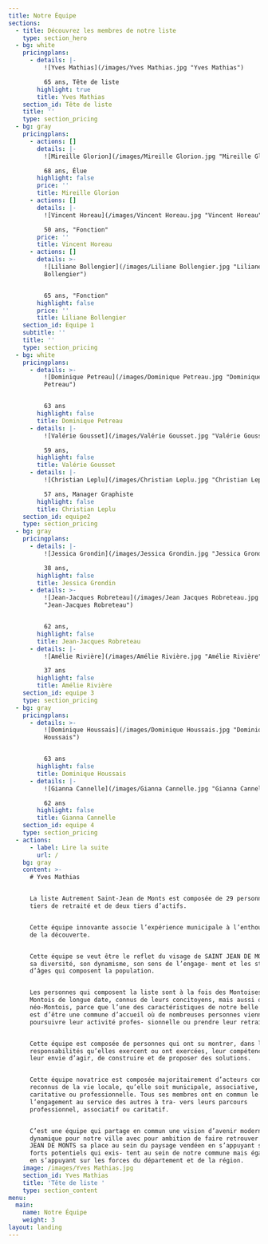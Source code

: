 ```yaml
---
title: Notre Équipe
sections:
  - title: Découvrez les membres de notre liste
    type: section_hero
  - bg: white
    pricingplans:
      - details: |-
          ![Yves Mathias](/images/Yves Mathias.jpg "Yves Mathias")

          65 ans, Tête de liste
        highlight: true
        title: Yves Mathias
    section_id: Tête de liste
    title: ''
    type: section_pricing
  - bg: gray
    pricingplans:
      - actions: []
        details: |-
          ![Mireille Glorion](/images/Mireille Glorion.jpg "Mireille Glorion")

          68 ans, Élue
        highlight: false
        price: ''
        title: Mireille Glorion
      - actions: []
        details: |-
          ![Vincent Horeau](/images/Vincent Horeau.jpg "Vincent Horeau")

          50 ans, "Fonction"
        price: ''
        title: Vincent Horeau
      - actions: []
        details: >-
          ![Liliane Bollengier](/images/Liliane Bollengier.jpg "Liliane
          Bollengier")


          65 ans, "Fonction"
        highlight: false
        price: ''
        title: Liliane Bollengier
    section_id: Equipe 1
    subtitle: ''
    title: ''
    type: section_pricing
  - bg: white
    pricingplans:
      - details: >-
          ![Dominique Petreau](/images/Dominique Petreau.jpg "Dominique
          Petreau")


          63 ans
        highlight: false
        title: Dominique Petreau
      - details: |-
          ![Valérie Gousset](/images/Valérie Gousset.jpg "Valérie Gousset")

          59 ans,
        highlight: false
        title: Valérie Gousset
      - details: |-
          ![Christian Leplu](/images/Christian Leplu.jpg "Christian Leplu")

          57 ans, Manager Graphiste
        highlight: false
        title: Christian Leplu
    section_id: equipe2
    type: section_pricing
  - bg: gray
    pricingplans:
      - details: |-
          ![Jessica Grondin](/images/Jessica Grondin.jpg "Jessica Grondin")

          38 ans,
        highlight: false
        title: Jessica Grondin
      - details: >-
          ![Jean-Jacques Robreteau](/images/Jean Jacques Robreteau.jpg
          "Jean-Jacques Robreteau")


          62 ans,
        highlight: false
        title: Jean-Jacques Robreteau
      - details: |-
          ![Amélie Rivière](/images/Amélie Rivière.jpg "Amélie Rivière")

          37 ans
        highlight: false
        title: Amélie Rivière
    section_id: equipe 3
    type: section_pricing
  - bg: gray
    pricingplans:
      - details: >-
          ![Dominique Houssais](/images/Dominique Houssais.jpg "Dominique
          Houssais")


          63 ans
        highlight: false
        title: Dominique Houssais
      - details: |-
          ![Gianna Cannelle](/images/Gianna Cannelle.jpg "Gianna Cannelle")

          62 ans
        highlight: false
        title: Gianna Cannelle
    section_id: equipe 4
    type: section_pricing
  - actions:
      - label: Lire la suite
        url: /
    bg: gray
    content: >-
      # Yves Mathias


      La liste Autrement Saint-Jean de Monts est composée de 29 personnes, un
      tiers de retraité et de deux tiers d’actifs.


      Cette équipe innovante associe l’expérience municipale à l’enthousiasme
      de la découverte.


      Cette équipe se veut être le reflet du visage de SAINT JEAN DE MONTS par
      sa diversité, son dynamisme, son sens de l’engage- ment et les strates
      d’âges qui composent la population.


      Les personnes qui composent la liste sont à la fois des Montoises et
      Montois de longue date, connus de leurs concitoyens, mais aussi des
      néo-Montois, parce que l’une des caractéristiques de notre belle commune
      est d’être une commune d’accueil où de nombreuses personnes viennent
      poursuivre leur activité profes- sionnelle ou prendre leur retraite.


      Cette équipe est composée de personnes qui ont su montrer, dans les
      responsabilités qu’elles exercent ou ont exercées, leur compétence,
      leur envie d’agir, de construire et de proposer des solutions.


      Cette équipe novatrice est composée majoritairement d’acteurs connus et
      reconnus de la vie locale, qu’elle soit municipale, associative,
      caritative ou professionnelle. Tous ses membres ont en commun le sens de
      l’engagement au service des autres à tra- vers leurs parcours
      professionnel, associatif ou caritatif.


      C’est une équipe qui partage en commun une vision d’avenir moderne et
      dynamique pour notre ville avec pour ambition de faire retrouver à SAINT
      JEAN DE MONTS sa place au sein du paysage vendéen en s’appuyant sur les
      forts potentiels qui exis- tent au sein de notre commune mais également
      en s’appuyant sur les forces du département et de la région.
    image: /images/Yves Mathias.jpg
    section_id: Yves Mathias
    title: 'Tête de liste '
    type: section_content
menu:
  main:
    name: Notre Équipe
    weight: 3
layout: landing
---
```


